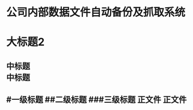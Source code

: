 公司内部数据文件自动备份及抓取系统
=======================================
大标题2
=====
中标题<br>
中标题
------
#一级标题
##二级标题
###三级标题
正文件
正文件
---------------

